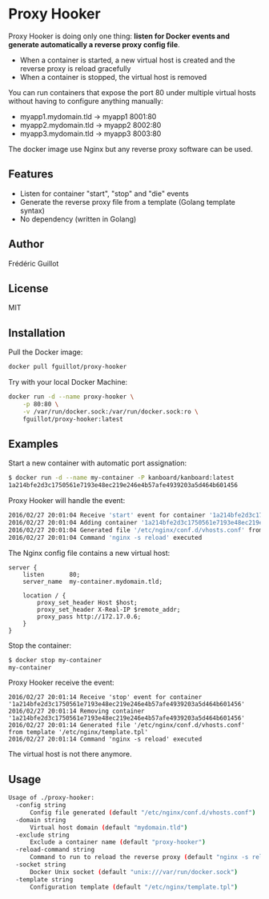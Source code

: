 Proxy Hooker
============

Proxy Hooker is doing only one thing: **listen for Docker events and generate automatically a reverse proxy config file**.

- When a container is started, a new virtual host is created and the reverse proxy is reload gracefully
- When a container is stopped, the virtual host is removed

You can run containers that expose the port 80 under multiple virtual hosts without having to configure anything manually:

- myapp1.mydomain.tld -> myapp1 8001:80
- myapp2.mydomain.tld -> myapp2 8002:80
- myapp3.mydomain.tld -> myapp3 8003:80

The docker image use Nginx but any reverse proxy software can be used.

Features
--------

- Listen for container "start", "stop" and "die" events
- Generate the reverse proxy file from a template (Golang template syntax)
- No dependency (written in Golang)

Author
------

Frédéric Guillot

License
-------

MIT

Installation
------------

Pull the Docker image:

```bash
docker pull fguillot/proxy-hooker
```

Try with your local Docker Machine:

```bash
docker run -d --name proxy-hooker \
    -p 80:80 \
    -v /var/run/docker.sock:/var/run/docker.sock:ro \
    fguillot/proxy-hooker:latest
```

Examples
--------

Start a new container with automatic port assignation:

```bash
$ docker run -d --name my-container -P kanboard/kanboard:latest
1a214bfe2d3c1750561e7193e48ec219e246e4b57afe4939203a5d464b601456
```

Proxy Hooker will handle the event:

```bash
2016/02/27 20:01:04 Receive 'start' event for container '1a214bfe2d3c1750561e7193e48ec219e246e4b57afe4939203a5d464b601456'
2016/02/27 20:01:04 Adding container '1a214bfe2d3c1750561e7193e48ec219e246e4b57afe4939203a5d464b601456'
2016/02/27 20:01:04 Generated file '/etc/nginx/conf.d/vhosts.conf' from template '/etc/nginx/template.tpl'
2016/02/27 20:01:04 Command 'nginx -s reload' executed
```

The Nginx config file contains a new virtual host:

```
server {
    listen       80;
    server_name  my-container.mydomain.tld;

    location / {
        proxy_set_header Host $host;
        proxy_set_header X-Real-IP $remote_addr;
        proxy_pass http://172.17.0.6;
    }
}
```

Stop the container:

```bash
$ docker stop my-container
my-container
```

Proxy Hooker receive the event:

```
2016/02/27 20:01:14 Receive 'stop' event for container '1a214bfe2d3c1750561e7193e48ec219e246e4b57afe4939203a5d464b601456'
2016/02/27 20:01:14 Removing container '1a214bfe2d3c1750561e7193e48ec219e246e4b57afe4939203a5d464b601456'
2016/02/27 20:01:14 Generated file '/etc/nginx/conf.d/vhosts.conf' from template '/etc/nginx/template.tpl'
2016/02/27 20:01:14 Command 'nginx -s reload' executed
```

The virtual host is not there anymore.

Usage
-----

```bash
Usage of ./proxy-hooker:
  -config string
      Config file generated (default "/etc/nginx/conf.d/vhosts.conf")
  -domain string
      Virtual host domain (default "mydomain.tld")
  -exclude string
      Exclude a container name (default "proxy-hooker")
  -reload-command string
      Command to run to reload the reverse proxy (default "nginx -s reload")
  -socket string
      Docker Unix socket (default "unix:///var/run/docker.sock")
  -template string
      Configuration template (default "/etc/nginx/template.tpl")
```
